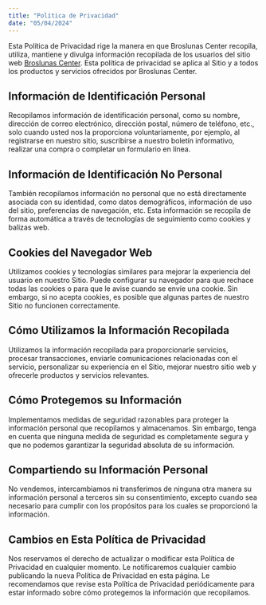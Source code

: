 ```yaml
---
title: "Política de Privacidad"
date: "05/04/2024"
---
```


Esta Política de Privacidad rige la manera en que Broslunas Center recopila, utiliza, mantiene y divulga información recopilada de los usuarios del sitio web [Broslunas Center](/). Esta política de privacidad se aplica al Sitio y a todos los productos y servicios ofrecidos por Broslunas Center.

## Información de Identificación Personal
Recopilamos información de identificación personal, como su nombre, dirección de correo electrónico, dirección postal, número de teléfono, etc., solo cuando usted nos la proporciona voluntariamente, por ejemplo, al registrarse en nuestro sitio, suscribirse a nuestro boletín informativo, realizar una compra o completar un formulario en línea.

## Información de Identificación No Personal
También recopilamos información no personal que no está directamente asociada con su identidad, como datos demográficos, información de uso del sitio, preferencias de navegación, etc. Esta información se recopila de forma automática a través de tecnologías de seguimiento como cookies y balizas web.

## Cookies del Navegador Web
Utilizamos cookies y tecnologías similares para mejorar la experiencia del usuario en nuestro Sitio. Puede configurar su navegador para que rechace todas las cookies o para que le avise cuando se envíe una cookie. Sin embargo, si no acepta cookies, es posible que algunas partes de nuestro Sitio no funcionen correctamente.

## Cómo Utilizamos la Información Recopilada
Utilizamos la información recopilada para proporcionarle servicios, procesar transacciones, enviarle comunicaciones relacionadas con el servicio, personalizar su experiencia en el Sitio, mejorar nuestro sitio web y ofrecerle productos y servicios relevantes.

## Cómo Protegemos su Información
Implementamos medidas de seguridad razonables para proteger la información personal que recopilamos y almacenamos. Sin embargo, tenga en cuenta que ninguna medida de seguridad es completamente segura y que no podemos garantizar la seguridad absoluta de su información.

## Compartiendo su Información Personal
No vendemos, intercambiamos ni transferimos de ninguna otra manera su información personal a terceros sin su consentimiento, excepto cuando sea necesario para cumplir con los propósitos para los cuales se proporcionó la información.

## Cambios en Esta Política de Privacidad
Nos reservamos el derecho de actualizar o modificar esta Política de Privacidad en cualquier momento. Le notificaremos cualquier cambio publicando la nueva Política de Privacidad en esta página. Le recomendamos que revise esta Política de Privacidad periódicamente para estar informado sobre cómo protegemos la información que recopilamos.